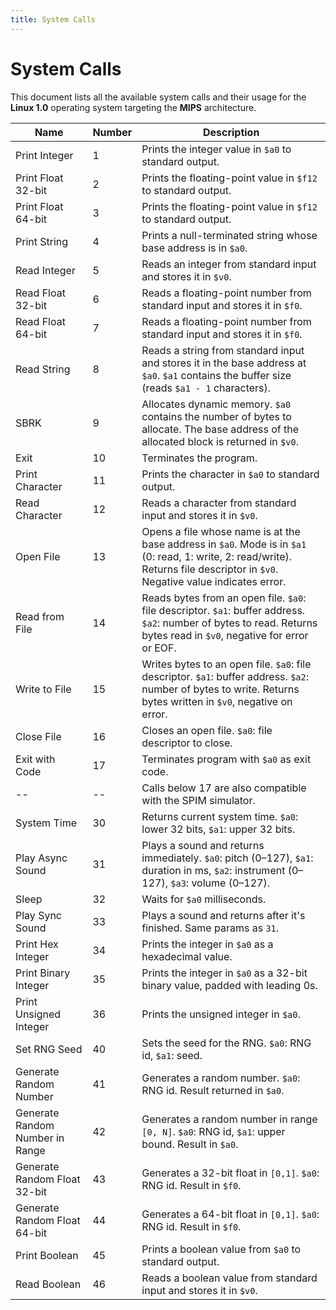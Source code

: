 ```yaml
---
title: System Calls
---
```


# System Calls

This document lists all the available system calls and their usage for the **Linux 1.0** operating system targeting the **MIPS** architecture.


| Name | Number | Description |
|------|--------|-------------|
| Print Integer | 1 | Prints the integer value in `$a0` to standard output. |
| Print Float 32-bit | 2 | Prints the floating-point value in `$f12` to standard output. |
| Print Float 64-bit | 3 | Prints the floating-point value in `$f12` to standard output. |
| Print String | 4 | Prints a null-terminated string whose base address is in `$a0`. |
| Read Integer | 5 | Reads an integer from standard input and stores it in `$v0`. |
| Read Float 32-bit | 6 | Reads a floating-point number from standard input and stores it in `$f0`. |
| Read Float 64-bit | 7 | Reads a floating-point number from standard input and stores it in `$f0`. |
| Read String | 8 | Reads a string from standard input and stores it in the base address at `$a0`. `$a1` contains the buffer size (reads `$a1 - 1` characters). |
| SBRK | 9 | Allocates dynamic memory. `$a0` contains the number of bytes to allocate. The base address of the allocated block is returned in `$v0`. |
| Exit | 10 | Terminates the program. |
| Print Character | 11 | Prints the character in `$a0` to standard output. |
| Read Character | 12 | Reads a character from standard input and stores it in `$v0`. |
| Open File | 13 | Opens a file whose name is at the base address in `$a0`. Mode is in `$a1` (0: read, 1: write, 2: read/write). Returns file descriptor in `$v0`. Negative value indicates error. |
| Read from File | 14 | Reads bytes from an open file. `$a0`: file descriptor. `$a1`: buffer address. `$a2`: number of bytes to read. Returns bytes read in `$v0`, negative for error or EOF. |
| Write to File | 15 | Writes bytes to an open file. `$a0`: file descriptor. `$a1`: buffer address. `$a2`: number of bytes to write. Returns bytes written in `$v0`, negative on error. |
| Close File | 16 | Closes an open file. `$a0`: file descriptor to close. |
| Exit with Code | 17 | Terminates program with `$a0` as exit code. |
| -- | -- | Calls below 17 are also compatible with the SPIM simulator. |
| System Time | 30 | Returns current system time. `$a0`: lower 32 bits, `$a1`: upper 32 bits. |
| Play Async Sound | 31 | Plays a sound and returns immediately. `$a0`: pitch (0–127), `$a1`: duration in ms, `$a2`: instrument (0–127), `$a3`: volume (0–127). |
| Sleep | 32 | Waits for `$a0` milliseconds. |
| Play Sync Sound | 33 | Plays a sound and returns after it's finished. Same params as `31`. |
| Print Hex Integer | 34 | Prints the integer in `$a0` as a hexadecimal value. |
| Print Binary Integer | 35 | Prints the integer in `$a0` as a 32-bit binary value, padded with leading 0s. |
| Print Unsigned Integer | 36 | Prints the unsigned integer in `$a0`. |
| Set RNG Seed | 40 | Sets the seed for the RNG. `$a0`: RNG id, `$a1`: seed. |
| Generate Random Number | 41 | Generates a random number. `$a0`: RNG id. Result returned in `$a0`. |
| Generate Random Number in Range | 42 | Generates a random number in range `[0, N]`. `$a0`: RNG id, `$a1`: upper bound. Result in `$a0`. |
| Generate Random Float 32-bit | 43 | Generates a 32-bit float in `[0,1]`. `$a0`: RNG id. Result in `$f0`. |
| Generate Random Float 64-bit | 44 | Generates a 64-bit float in `[0,1]`. `$a0`: RNG id. Result in `$f0`. |
| Print Boolean | 45 | Prints a boolean value from `$a0` to standard output. |
| Read Boolean | 46 | Reads a boolean value from standard input and stores it in `$v0`. |